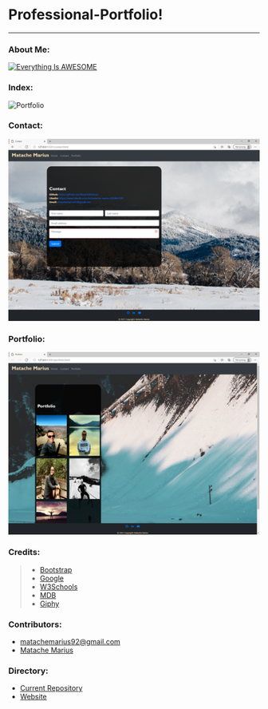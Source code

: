 # Professional-Portfolio!
___
### About Me:


[![Everything Is AWESOME](https://yt-embed.herokuapp.com/embed?v=TvbKsVHTO1Y&ab)](https://www.youtube.com/watch?v=TvbKsVHTO1Y&ab_channel=pokerchampion "Everything Is AWESOME")

### Index:
![Portfolio](./assets/12)
### Contact:
![Portfolio](./assets/13.png)
### Portfolio:
![Portfolio](./assets/14.png)


### Credits:

>* [Bootstrap](https://getbootstrap.com/)
>* [Google](https://www.google.com/)
>* [W3Schools](https://www.w3schools.com/)
>* [MDB](https://mdbootstrap.com/)
>* [Giphy](https://giphy.com/)

### Contributors:

* matachemarius92@gmail.com
* [Matache Marius](https://github.com/MatacheMarius)
### Directory:
* [Current Repository](https://github.com/MatacheMarius/Professional-Portfolio)
* [Website](https://matachemarius.github.io/Professional-Portfolio/.)
